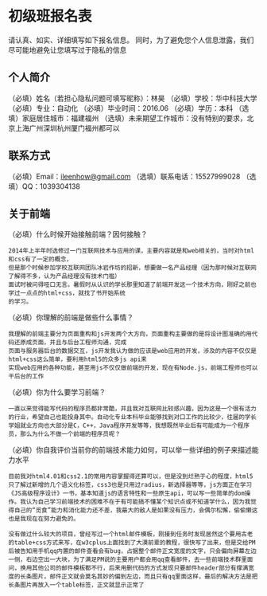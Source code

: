 ﻿# 初级班报名表

请认真、如实、详细填写如下报名信息。
同时，为了避免您个人信息泄露，我们尽可能地避免让您填写过于隐私的信息

## 个人简介

（必填）姓名（若担心隐私问题可填写昵称）：林昊
（必填）学校：华中科技大学
（必填）专业：自动化
（必填）毕业时间：2016.06
（必填）学历：本科
（选填）家庭居住城市：福建福州
（选填）未来期望工作城市：没有特别的要求，北京上海广州深圳杭州厦门福州都可以

## 联系方式

（必填）Email：ileenhow@gmail.com
（选填）联系电话：15527999028
（选填）QQ：1039304138

## 关于前端

（必填）什么时候开始接触前端？因何接触？
	
	2014年上半年时选修过一门互联网技术与应用的课，主要内容就是和web相关的，当时对html和css有了一定的概念，
	但是那个时候参加学校互联网团队冰岩作坊的招新，想要做一名产品经理（因为那时候对互联网了解得不多，认为产品经理没有技术门槛）
	面试时被问得哑口无言。暑假时从认识的学长那里知道了前端开发这一个技术方向，刚好之前也学过一点点的html+css，就找了书开始系统
	的学习。

（必填）你理解的前端是做些什么事情？
	
	我理解的前端主要分为页面重构和js开发两个大方向，页面重构主要做的是将设计图准确的用代码还原成页面，并且与后台工程师沟通，完成
	页面与服务器后台的数据交互，js开发我认为做的应该是web应用的开发，涉及的内容不仅仅是html+css这么简单，要利用html5的众多js api来
	实现web应用的各种功能，甚至用js不仅仅做前端的开发，现在有Node.js，前端工程师也可以干后台的工作

（必填）你为什么要学习前端？
	
	一直以来觉得能写代码的程序员都非常酷，并且我对互联网比较感兴趣，因为这是一个很有活力的行业，希望自己也能投身其中。自动化专业本科毕业能够找到对口工作的比较少，往届的学长学姐就业方向也大部分是C，C++，Java程序开发等等，我想既然毕业后有可能成为一个程序员，那么为什么不做一个前端的程序员呢？

（必填）你自我评价当前你的前端技术能力如何，可以举一些详细的例子来描述能力水平

	目前我对html4.01和css2.1的常用内容掌握得还算可以，但是没到烂熟于心的程度，html5只了解过新增的几个语义化标签，css3也是只用过radius，新选择器等等，js方面正在学习《JS高级程序设计》一书，基本知道js的语言特性和一些原生api，可以写一些简单的dom操作。我认为自己学习前端技术的困难不在于有可能搞不懂某个知识点或不知道学什么，因为我觉得自己的“觅食”能力和消化能力还不差，我最大的敌人是如果没有压力，会偶尔松懈，偷偷懒这也是我现在在努力避免的。

	没有做过什么较大的项目，曾经写过一个html邮件模板，刚接到任务时发现居然这个要用古老的table+css方式来写，在w3cplus上面找到了大漠前辈的教程，很快写了出来，但是交给PM后被告知用手机qq内置的邮件查看会有bug，占据整个邮件正文宽度的文字，只会偏向屏幕左边一侧，右边空出一大块，为了满足PM说的主要用户都会用qq查看邮件，去一些前端技术群里面问，换用其他公司的邮件模板都不行，后来用删代码的方式发现只要邮件header部分有撑满宽度的长条图片，邮件正文就会莫名其妙的偏到左边，而且只有qq里面这样，最后的解决方法是把长条图片再放入一个table标签，正文就显示正常了
